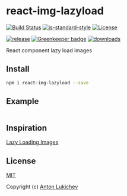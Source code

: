 # react-img-lazyload
[![Build Status](https://img.shields.io/travis/AntonLukichev/react-img-lazyload/master.svg?style=flat-square)](https://travis-ci.org/AntonLukichev/react-img-lazyload)
[![js-standard-style](https://img.shields.io/badge/code%20style-standard-brightgreen.svg?style=flat-square)](http://standardjs.com/)
[![License](https://img.shields.io/npm/l/fastify.svg?style=flat-square)](LICENSE)

[![release](https://img.shields.io/github/release/AntonLukichev/react-img-lazyload.svg?style=flat-square)](https://github.com/AntonLukichev/react-img-lazyload/releases)
[![Greenkeeper badge](https://badges.greenkeeper.io/AntonLukichev/react-img-lazyload.svg)](https://greenkeeper.io/)
[![downloads](https://img.shields.io/github/downloads/AntonLukichev/react-img-lazyload/total.svg?style=flat-square)](https://www.npmjs.com/package/react-img-lazyload)

React component lazy load images

## Install
```bash
npm i react-img-lazyload --save
```

## Example

```

```

## Inspiration
[Lazy Loading Images](https://developers.google.com/web/fundamentals/performance/lazy-loading-guidance/images-and-video/)

## License
[MIT](LICENSE) 

Copyright (c) [Anton Lukichev](https://github.com/AntonLukichev)

